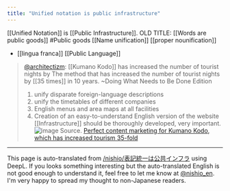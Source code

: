 ```yaml
---
title: "Unified notation is public infrastructure"
---
```


[[Unified Notation]] is [[Public Infrastructure]].
OLD TITLE: [[Words are public goods]] #Public goods
[[Name unification]]
[[proper nounification]]
- [[lingua franca]]
[[Public Language]]
> [@architectizm](https://twitter.com/architectizm/status/1650303504400150529?s=46&t=gkSZtjGEtUZPO0JCzBxCBw): [[Kumano Kodo]] has increased the number of tourist nights by The method that has increased the number of tourist nights by [[35 times]] in 10 years.
> ~Doing What Needs to Be Done Edition
> 1. unify disparate foreign-language descriptions
> 2. unify the timetables of different companies
> 3. English menus and area maps at all facilities
> 4. Creation of an easy-to-understand English version of the website
> [[Infrastructure]] should be thoroughly developed, very important.
>  ![image](https://gyazo.com/791de52c99d78987200c70aaceb1fe27/thumb/1000)
>  Source. [Perfect content marketing for Kumano Kodo, which has increased tourism 35-fold](https://lucy.ne.jp/bazubu/kumanokodo-37245.html)

---
This page is auto-translated from [/nishio/表記統一は公共インフラ](https://scrapbox.io/nishio/表記統一は公共インフラ) using DeepL. If you looks something interesting but the auto-translated English is not good enough to understand it, feel free to let me know at [@nishio_en](https://twitter.com/nishio_en). I'm very happy to spread my thought to non-Japanese readers.